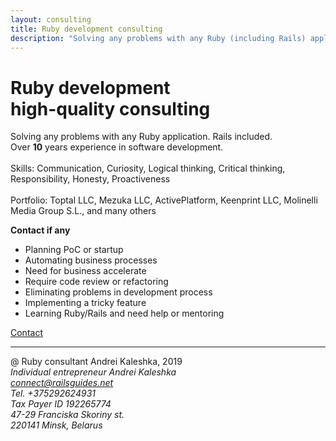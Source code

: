 ```yaml
---
layout: consulting
title: Ruby development consulting
description: "Solving any problems with any Ruby (including Rails) application. High-quality expertise for applications developed in Ruby programming language."
---
```


<div class='introduction'>
  <div class='flex-container'>
    <div class='slogan'>
      <h1>Ruby development<br />high-quality consulting</h1>
      <p>
        Solving any problems with any Ruby application. Rails included.<br>
        Over <b>10</b> years experience in software development.<br>
        <br>
        Skills: Communication, Curiosity, Logical thinking, Critical thinking, Responsibility, Honesty, Proactiveness<br>
        <br>
        Portfolio: Toptal LLC, Mezuka LLC, ActivePlatform, Keenprint LLC, Molinelli Media Group S.L., and many others
      </p>
    </div>
    <div class='invitation'>
      <strong>Contact if any</strong>
      <ul>
        <li>Planning PoC or startup</li>
        <li>Automating business processes</li>
        <li>Need for business accelerate</li>
        <li>Require code review or refactoring</li>
        <li>Eliminating problems in development process</li>
        <li>Implementing a tricky feature</li>
        <li>Learning Ruby/Rails and need help or mentoring</li>
      </ul>
    </div>
  </div>
  <a class='contact' href='mailto:connect@railsguides.net?subject=Need Ruby help'>Contact</a>
</div>

<hr>

<footer class='flex-container'>
  <div class='copyright'>
    @ Ruby consultant Andrei Kaleshka, 2019
  </div>
  <address>
    Individual entrepreneur Andrei Kaleshka <br>
    <a href='mailto:connect@railsguides.net'>connect@railsguides.net</a> <br>
    Tel. +375292624931 <br>
    Tax Payer ID 192265774 <br>
    47-29 Franciska Skoriny st. <br>
    220141 Minsk, Belarus<br>
  </address>
</footer>
